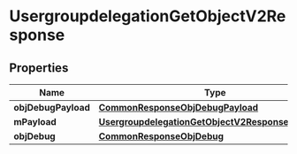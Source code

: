 
# UsergroupdelegationGetObjectV2Response

## Properties
Name | Type | Description | Notes
------------ | ------------- | ------------- | -------------
**objDebugPayload** | [**CommonResponseObjDebugPayload**](CommonResponseObjDebugPayload.md) |  | 
**mPayload** | [**UsergroupdelegationGetObjectV2ResponseMPayload**](UsergroupdelegationGetObjectV2ResponseMPayload.md) |  | 
**objDebug** | [**CommonResponseObjDebug**](CommonResponseObjDebug.md) |  |  [optional]



